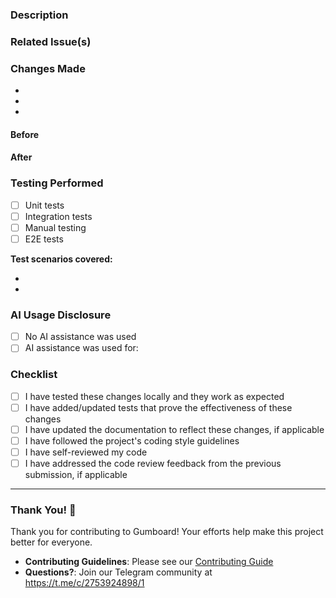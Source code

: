 ### Description

<!-- Please provide a clear and concise description of what this PR does. -->

### Related Issue(s)

<!-- Link to the issue(s) this PR addresses. Use one of the following formats: -->
<!-- - Fixes #123 -->
<!-- - Closes #123 -->
<!-- - Related to #123 -->

### Changes Made

<!-- List the key changes made in this PR -->

-
-
-

<!-- Add a before and after video/screenshot if applicable -->

#### Before

#### After

### Testing Performed

<!-- Describe the testing that was done to verify these changes -->

- [ ] Unit tests
- [ ] Integration tests
- [ ] Manual testing
- [ ] E2E tests

**Test scenarios covered:**

<!-- Attach the screenshot of the passing tests added -->

-
-

### AI Usage Disclosure

<!-- Please disclose any AI assistance used in creating this PR -->

- [ ] No AI assistance was used
- [ ] AI assistance was used for: <!-- Describe which AI was used for what purpose (e.g., code generation, debugging, documentation, etc.) -->

### Checklist

- [ ] I have tested these changes locally and they work as expected
- [ ] I have added/updated tests that prove the effectiveness of these changes
- [ ] I have updated the documentation to reflect these changes, if applicable
- [ ] I have followed the project's coding style guidelines
- [ ] I have self-reviewed my code
- [ ] I have addressed the code review feedback from the previous submission, if applicable

---

### Thank You! 🎉

Thank you for contributing to Gumboard! Your efforts help make this project better for everyone.

- **Contributing Guidelines**: Please see our [Contributing Guide](https://github.com/antiwork/.github/blob/main/CONTRIBUTING.md)
- **Questions?**: Join our Telegram community at https://t.me/c/2753924898/1
